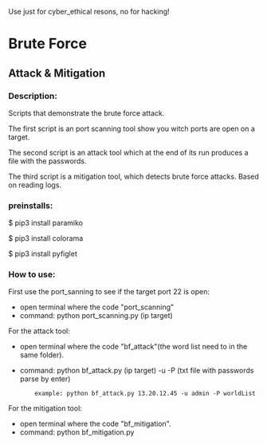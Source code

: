 Use just for cyber_ethical resons, no for hacking!
# Brute Force
## Attack & Mitigation

### Description:

Scripts that demonstrate the brute force attack.

The first script is an port scanning tool show you witch ports are open on a target.

The second script is an attack tool which at the end of its run produces a file with the passwords.

The third script is a mitigation tool, which detects brute force attacks. Based on reading logs.

### preinstalls:

$ pip3 install paramiko

$ pip3 install colorama

$ pip3 install pyfiglet

### How to use:
First use the port_sanning to see if the target port 22 is open:
* open terminal where the code "port_scanning"
* command: python port_scanning.py <ip> (ip target)

For the attack tool:
* open terminal where the code "bf_attack"(the word list need to in the same folder).
* command: python bf_attack.py <ip> (ip target) -u <uesr name> -P <worldList> (txt file with passwords parse by enter)
          
          example: python bf_attack.py 13.20.12.45 -u admin -P worldList

For the mitigation tool:
* open terminal where the code "bf_mitigation".
* command: python bf_mitigation.py

